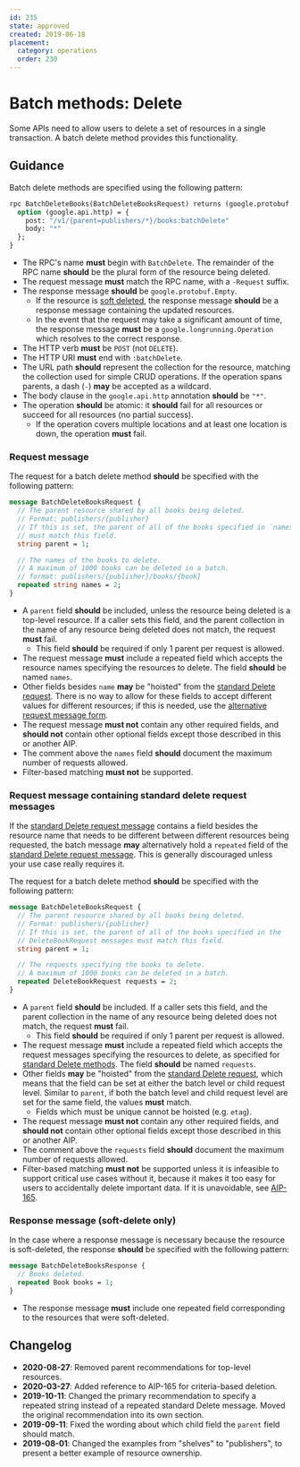 ```yaml
---
id: 235
state: approved
created: 2019-06-18
placement:
  category: operations
  order: 230
---
```


# Batch methods: Delete

Some APIs need to allow users to delete a set of resources in a single
transaction. A batch delete method provides this functionality.

## Guidance

Batch delete methods are specified using the following pattern:

```proto
rpc BatchDeleteBooks(BatchDeleteBooksRequest) returns (google.protobuf.Empty) {
  option (google.api.http) = {
    post: "/v1/{parent=publishers/*}/books:batchDelete"
    body: "*"
  };
}
```

- The RPC's name **must** begin with `BatchDelete`. The remainder of the RPC
  name **should** be the plural form of the resource being deleted.
- The request message **must** match the RPC name, with a `-Request` suffix.
- The response message **should** be `google.protobuf.Empty`.
  - If the resource is [soft deleted][soft-delete], the response message
    **should** be a response message containing the updated resources.
  - In the event that the request may take a significant amount of time, the
    response message **must** be a `google.longrunning.Operation` which
    resolves to the correct response.
- The HTTP verb **must** be `POST` (not `DELETE`).
- The HTTP URI **must** end with `:batchDelete`.
- The URL path **should** represent the collection for the resource, matching
  the collection used for simple CRUD operations. If the operation spans
  parents, a dash (`-`) **may** be accepted as a wildcard.
- The body clause in the `google.api.http` annotation **should** be `"*"`.
- The operation **should** be atomic: it **should** fail for all resources or
  succeed for all resources (no partial success).
  - If the operation covers multiple locations and at least one location is
    down, the operation **must** fail.

### Request message

The request for a batch delete method **should** be specified with the
following pattern:

```proto
message BatchDeleteBooksRequest {
  // The parent resource shared by all books being deleted.
  // Format: publishers/{publisher}
  // If this is set, the parent of all of the books specified in `names`
  // must match this field.
  string parent = 1;

  // The names of the books to delete.
  // A maximum of 1000 books can be deleted in a batch.
  // format: publishers/{publisher}/books/{book}
  repeated string names = 2;
}
```

- A `parent` field **should** be included, unless the resource being deleted is
  a top-level resource. If a caller sets this field, and the
  parent collection in the name of any resource being deleted does not match,
  the request **must** fail.
  - This field **should** be required if only 1 parent per request is allowed.
- The request message **must** include a repeated field which accepts the
  resource names specifying the resources to delete. The field **should** be
  named `names`.
- Other fields besides `name` **may** be "hoisted" from the [standard Delete
  request][request-message]. There is no way to allow for these fields to
  accept different values for different resources; if this is needed, use the
  [alternative request message form](#request-message-containing-standard-delete-request-messages).
- The request message **must not** contain any other required fields, and
  **should not** contain other optional fields except those described in this
  or another AIP.
- The comment above the `names` field **should** document the maximum number of
  requests allowed.
- Filter-based matching **must not** be supported.

### Request message containing standard delete request messages

If the [standard Delete request message][request-message] contains a field
besides the resource name that needs to be different between different
resources being requested, the batch message **may** alternatively hold a
`repeated` field of the [standard Delete request message][request-message].
This is generally discouraged unless your use case really requires it.

The request for a batch delete method **should** be specified with the
following pattern:

```proto
message BatchDeleteBooksRequest {
  // The parent resource shared by all books being deleted.
  // Format: publishers/{publisher}
  // If this is set, the parent of all of the books specified in the
  // DeleteBookRequest messages must match this field.
  string parent = 1;

  // The requests specifying the books to delete.
  // A maximum of 1000 books can be deleted in a batch.
  repeated DeleteBookRequest requests = 2;
}
```

- A `parent` field **should** be included. If a caller sets this field, and the
  parent collection in the name of any resource being deleted does not match,
  the request **must** fail.
  - This field **should** be required if only 1 parent per request is allowed.
- The request message **must** include a repeated field which accepts the
  request messages specifying the resources to delete, as specified for
  [standard Delete methods][request-message]. The field **should** be named
  `requests`.
- Other fields **may** be "hoisted" from the [standard Delete
  request][request-message], which means that the field can be set at either
  the batch level or child request level. Similar to `parent`, if both the
  batch level and child request level are set for the same field, the values
  **must** match.
  - Fields which must be unique cannot be hoisted (e.g. `etag`).
- The request message **must not** contain any other required fields, and
  **should not** contain other optional fields except those described in this
  or another AIP.
- The comment above the `requests` field **should** document the maximum number
  of requests allowed.
- Filter-based matching **must not** be supported unless it is infeasible to
  support critical use cases without it, because it makes it too easy for users
  to accidentally delete important data. If it is unavoidable, see [AIP-165][].

### Response message (soft-delete only)

In the case where a response message is necessary because the resource is
soft-deleted, the response **should** be specified with the following pattern:

```proto
message BatchDeleteBooksResponse {
  // Books deleted.
  repeated Book books = 1;
}
```

- The response message **must** include one repeated field corresponding to the
  resources that were soft-deleted.

[aip-165]: ./0165.md
[request-message]: ./0135.md#request-message
[soft-delete]: ./0135.md#soft-delete

## Changelog

- **2020-08-27**: Removed parent recommendations for top-level resources.
- **2020-03-27**: Added reference to AIP-165 for criteria-based deletion.
- **2019-10-11**: Changed the primary recommendation to specify a repeated
  string instead of a repeated standard Delete message. Moved the original
  recommendation into its own section.
- **2019-09-11**: Fixed the wording about which child field the `parent` field
  should match.
- **2019-08-01**: Changed the examples from "shelves" to "publishers", to
  present a better example of resource ownership.
